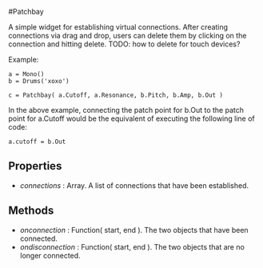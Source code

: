 #Patchbay

A simple widget for establishing virtual connections. After creating connections via drag and drop,
users can delete them by clicking on the connection and hitting delete. TODO: how to delete for touch devices?

Example:
```
a = Mono()
b = Drums('xoxo')

c = Patchbay( a.Cutoff, a.Resonance, b.Pitch, b.Amp, b.Out )
```

In the above example, connecting the patch point for b.Out to the patch point for a.Cutoff would be the equivalent
of executing the following line of code:

```
a.cutoff = b.Out
```

## Properties
* _connections_ : Array. A list of connections that have been established.

## Methods
* _onconnection_ : Function( start, end ). The two objects that have been connected.
* _ondisconnection_ : Function( start, end ). The two objects that are no longer connected.

[widget]: javascript:Gibber.Environment.Docs.openFile('interface','Widget')